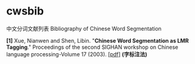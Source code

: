 # cwsbib
中文分词文献列表 Bibliography of Chinese Word Segmentation

**[1]** Xue, Nianwen and Shen, Libin. "**Chinese Word Segmentation as LMR Tagging**." Proceedings of the second SIGHAN workshop on Chinese language processing-Volume 17 (2003). [[pdf]](http://www.aclweb.org/old_anthology/W/W03/W03-1728.pdf) **(字标注法)**
